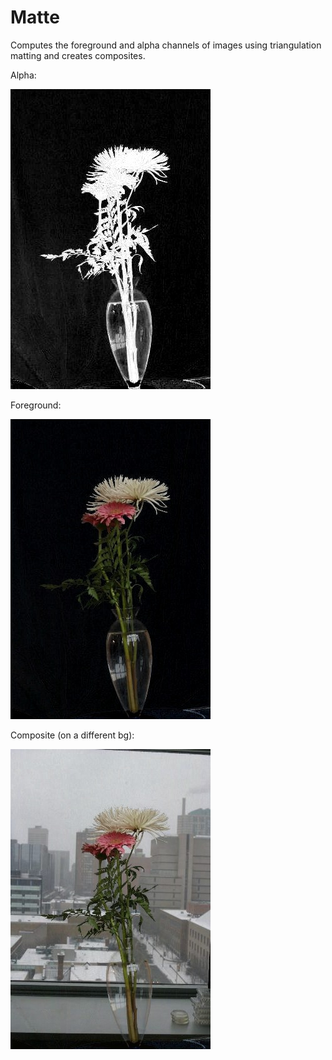 # Matte

Computes the foreground and alpha channels of images using triangulation matting and creates composites.

Alpha:


![Alpha](https://github.com/birdievera/Matte/blob/main/flowersA-alpha.jpg)


Foreground:


![Alpha](https://github.com/birdievera/Matte/blob/main/flowersA-foreground.jpg)

Composite (on a different bg):


![Alpha](https://github.com/birdievera/Matte/blob/main/flowers-composite.jpg)
